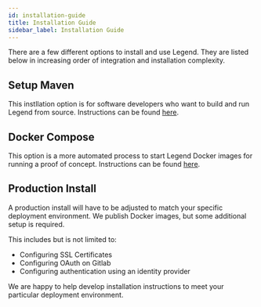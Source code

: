 ```yaml
---
id: installation-guide
title: Installation Guide
sidebar_label: Installation Guide
---
```


There are a few different options to install and use Legend. They are listed below in increasing order of integration and installation complexity.

## Setup Maven

This instllation option is for software developers who want to build and run Legend from source. Instructions can be found [here](https://github.com/finos/legend/tree/master/installers/maven).

## Docker Compose

This option is a more automated process to start Legend Docker images for running a proof of concept. Instructions can be found [here](https://github.com/finos/legend/tree/master/installers/docker-compose).

## Production Install

A production install will have to be adjusted to match your specific deployment environment. We publish Docker images, but some additional setup is required.

This includes but is not limited to:

- Configuring SSL Certificates
- Configuring OAuth on Gitlab
- Configuring authentication using an identity provider

We are happy to help develop installation instructions to meet your particular deployment environment.
